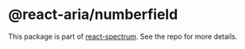 # @react-aria/numberfield

This package is part of [react-spectrum](https://github.com/watheia/rsp-kit). See the repo for more details.
